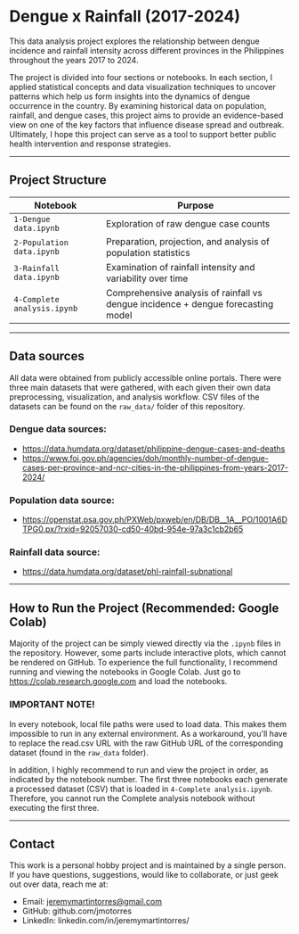 # Dengue x Rainfall (2017-2024)
This data analysis project explores the relationship between dengue incidence and rainfall intensity across different provinces in the Philippines throughout the years 2017 to 2024.

The project is divided into four sections or notebooks. In each section, I applied statistical concepts and data visualization techniques to uncover patterns which help us form insights into the dynamics of dengue occurrence in the country. By examining historical data on population, rainfall, and dengue cases, this project aims to provide an evidence-based view on one of the key factors that influence disease spread and outbreak. Ultimately, I hope this project can serve as a tool to support better public health intervention and response strategies.

---

## Project Structure

| Notebook | Purpose |
|----------|---------|
| `1-Dengue data.ipynb`       | Exploration of raw dengue case counts |
| `2-Population data.ipynb`   | Preparation, projection, and analysis of population statistics |
| `3-Rainfall data.ipynb`     | Examination of rainfall intensity and variability over time |
| `4-Complete analysis.ipynb` | Comprehensive analysis of rainfall vs dengue incidence + dengue forecasting model |

---

## Data sources

All data were obtained from publicly accessible online portals.
There were three main datasets that were gathered, with each given their own data preprocessing, visualization, and analysis workflow.
CSV files of the datasets can be found on the `raw_data/` folder of this repository.

### Dengue data sources:
- https://data.humdata.org/dataset/philippine-dengue-cases-and-deaths
- https://www.foi.gov.ph/agencies/doh/monthly-number-of-dengue-cases-per-province-and-ncr-cities-in-the-philippines-from-years-2017-2024/

### Population data source:
- https://openstat.psa.gov.ph/PXWeb/pxweb/en/DB/DB__1A__PO/1001A6DTPG0.px/?rxid=92057030-cd50-40bd-954e-97a3c1cb2b65

### Rainfall data source:
- https://data.humdata.org/dataset/phl-rainfall-subnational

---

## How to Run the Project (Recommended: Google Colab)

Majority of the project can be simply viewed directly via the `.ipynb` files in the repository.
However, some parts include interactive plots, which cannot be rendered on GitHub.
To experience the full functionality, I recommend running and viewing the notebooks in Google Colab.
Just go to https://colab.research.google.com and load the notebooks.

### IMPORTANT NOTE!

In every notebook, local file paths were used to load data. This makes them impossible to run in any external environment.
As a workaround, you'll have to replace the read.csv URL with the raw GitHub URL of the corresponding dataset (found in the `raw_data` folder).

In addition, I highly recommend to run and view the project in order, as indicated by the notebook number.
The first three notebooks each generate a processed dataset (CSV) that is loaded in `4-Complete analysis.ipynb`.
Therefore, you cannot run the Complete analysis notebook without executing the first three.

---

## Contact

This work is a personal hobby project and is maintained by a single person.
If you have questions, suggestions, would like to collaborate, or just geek out over data, reach me at:

- Email: jeremymartintorres@gmail.com
- GitHub: github.com/jmotorres
- LinkedIn: linkedin.com/in/jeremymartintorres/

